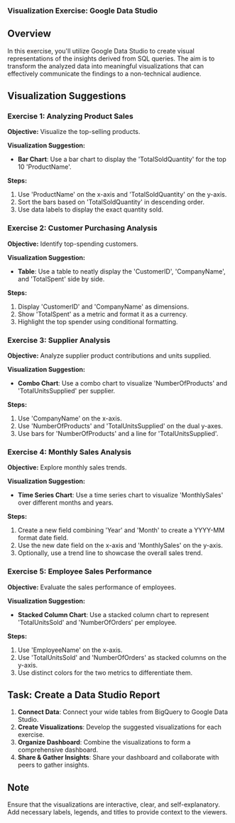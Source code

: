 ### Visualization Exercise: Google Data Studio

## Overview

In this exercise, you'll utilize Google Data Studio to create visual representations of the insights derived from SQL queries. The aim is to transform the analyzed data into meaningful visualizations that can effectively communicate the findings to a non-technical audience.

## Visualization Suggestions

### Exercise 1: Analyzing Product Sales

**Objective:** Visualize the top-selling products.

**Visualization Suggestion:** 
- **Bar Chart**: Use a bar chart to display the 'TotalSoldQuantity' for the top 10 'ProductName'. 

**Steps:**
1. Use 'ProductName' on the x-axis and 'TotalSoldQuantity' on the y-axis.
2. Sort the bars based on 'TotalSoldQuantity' in descending order.
3. Use data labels to display the exact quantity sold.

### Exercise 2: Customer Purchasing Analysis

**Objective:** Identify top-spending customers.

**Visualization Suggestion:** 
- **Table**: Use a table to neatly display the 'CustomerID', 'CompanyName', and 'TotalSpent' side by side.

**Steps:**
1. Display 'CustomerID' and 'CompanyName' as dimensions.
2. Show 'TotalSpent' as a metric and format it as a currency.
3. Highlight the top spender using conditional formatting.

### Exercise 3: Supplier Analysis

**Objective:** Analyze supplier product contributions and units supplied.

**Visualization Suggestion:** 
- **Combo Chart**: Use a combo chart to visualize 'NumberOfProducts' and 'TotalUnitsSupplied' per supplier.

**Steps:**
1. Use 'CompanyName' on the x-axis.
2. Use 'NumberOfProducts' and 'TotalUnitsSupplied' on the dual y-axes.
3. Use bars for 'NumberOfProducts' and a line for 'TotalUnitsSupplied'.

### Exercise 4: Monthly Sales Analysis

**Objective:** Explore monthly sales trends.

**Visualization Suggestion:** 
- **Time Series Chart**: Use a time series chart to visualize 'MonthlySales' over different months and years.

**Steps:**
1. Create a new field combining 'Year' and 'Month' to create a YYYY-MM format date field.
2. Use the new date field on the x-axis and 'MonthlySales' on the y-axis.
3. Optionally, use a trend line to showcase the overall sales trend.

### Exercise 5: Employee Sales Performance

**Objective:** Evaluate the sales performance of employees.

**Visualization Suggestion:** 
- **Stacked Column Chart**: Use a stacked column chart to represent 'TotalUnitsSold' and 'NumberOfOrders' per employee.

**Steps:**
1. Use 'EmployeeName' on the x-axis.
2. Use 'TotalUnitsSold' and 'NumberOfOrders' as stacked columns on the y-axis.
3. Use distinct colors for the two metrics to differentiate them.

## Task: Create a Data Studio Report

1. **Connect Data**: Connect your wide tables from BigQuery to Google Data Studio.
2. **Create Visualizations**: Develop the suggested visualizations for each exercise.
3. **Organize Dashboard**: Combine the visualizations to form a comprehensive dashboard.
4. **Share & Gather Insights**: Share your dashboard and collaborate with peers to gather insights.
   
## Note
Ensure that the visualizations are interactive, clear, and self-explanatory. Add necessary labels, legends, and titles to provide context to the viewers.
